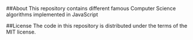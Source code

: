 ##About
This repository contains different famous Computer Science algorithms implemented in JavaScript

##License
The code in this repository is distributed under the terms of the MIT license.
